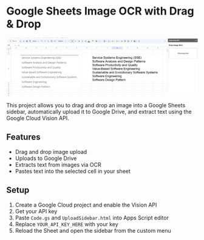 # Google Sheets Image OCR with Drag & Drop

![alt text](image.png)

This project allows you to drag and drop an image into a Google Sheets sidebar, automatically upload it to Google Drive, and extract text using the Google Cloud Vision API.

## Features
- Drag and drop image upload
- Uploads to Google Drive
- Extracts text from images via OCR
- Pastes text into the selected cell in your sheet

## Setup
1. Create a Google Cloud project and enable the Vision API
2. Get your API key
3. Paste `Code.gs` and `UploadSidebar.html` into Apps Script editor
4. Replace `YOUR_API_KEY_HERE` with your key
5. Reload the Sheet and open the sidebar from the custom menu
